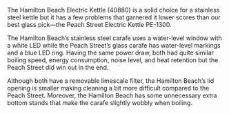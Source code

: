 The Hamilton Beach Electric Kettle (40880) is a solid choice for a stainless steel kettle but it has a few problems that garnered it lower scores than our best glass pick—the Peach Street Electric Kettle PE-1300.

The Hamilton Beach’s stainless steel carafe uses a water-level window with a white LED while the Peach Street’s glass carafe has water-level markings and a blue LED ring. Having the same power draw, both had quite similar boiling speed, energy consumption, noise level, and heat retention but the Peach Street did win out in the end.

Although both have a removable limescale filter, the Hamilton Beach’s lid opening is smaller making cleaning a bit more difficult compared to the Peach Street. Moreover, the Hamilton Beach has some unnecessary extra bottom stands that make the carafe slightly wobbly when boiling.